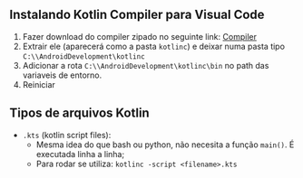 
## Instalando Kotlin Compiler para Visual Code
1. Fazer download do compiler zipado no seguinte link: [Compiler](https://github.com/JetBrains/kotlin/releases/tag/v1.9.23)
2. Extrair ele (aparecerá como a pasta `kotlinc`) e deixar numa pasta tipo `C:\\AndroidDevelopment\kotlinc`
3. Adicionar a rota `C:\\AndroidDevelopment\kotlinc\bin` no path das variaveis de entorno.
4. Reiniciar

## Tipos de arquivos Kotlin
- `.kts` (kotlin script files): 
  - Mesma idea do que bash ou python, não necesita a função `main()`. É executada linha a linha;
  - Para rodar se utiliza: `kotlinc -script <filename>.kts` 